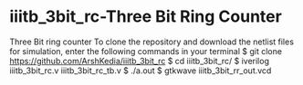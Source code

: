 # iiitb_3bit_rc-Three Bit Ring Counter
Three Bit ring counter
To clone the repository and download the netlist files for simulation, enter the following commands in your terminal
$ git clone https://github.com/ArshKedia/iiitb_3bit_rc
$ cd iiitb_3bit_rc/
$ iverilog iiitb_3bit_rc.v iiitb_3bit_rc_tb.v
$ ./a.out 
$ gtkwave iiitb_3bit_rr_out.vcd
